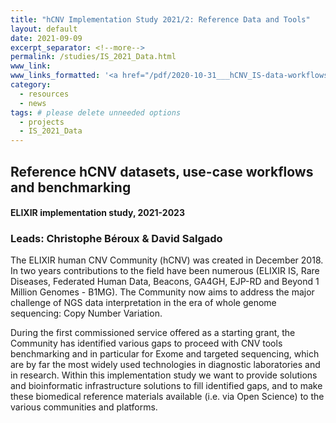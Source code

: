 ```yaml
---
title: "hCNV Implementation Study 2021/2: Reference Data and Tools"
layout: default
date: 2021-09-09
excerpt_separator: <!--more-->
permalink: /studies/IS_2021_Data.html
www_link:
www_links_formatted: '<a href="/pdf/2020-10-31___hCNV_IS-data-workflows__final.pdf">[submitted study plan] (PDF)</a>'
category:
  - resources
  - news
tags: # please delete unneeded options
  - projects
  - IS_2021_Data
---
```


## Reference hCNV datasets, use-case workflows and benchmarking
#### ELIXIR implementation study, 2021-2023
### Leads: Christophe Béroux & David Salgado

The ELIXIR human CNV Community (hCNV) was  created in December 2018. In two years contributions to the field have been numerous (ELIXIR IS, Rare Diseases, Federated Human Data, Beacons, GA4GH, EJP-RD and Beyond 1 Million Genomes - B1MG). The Community now aims to address the major challenge of NGS data interpretation in the era of whole genome sequencing: Copy Number Variation.

<!--more-->
During the first commissioned service offered as a starting grant, the Community has identified various gaps to proceed with CNV tools benchmarking and in particular for Exome and targeted sequencing, which are by far the most widely used technologies in diagnostic laboratories and in research. Within this implementation study we want to provide solutions and bioinformatic infrastructure solutions to fill identified gaps, and to make these biomedical reference materials available (i.e. via Open Science) to the various communities and platforms.
